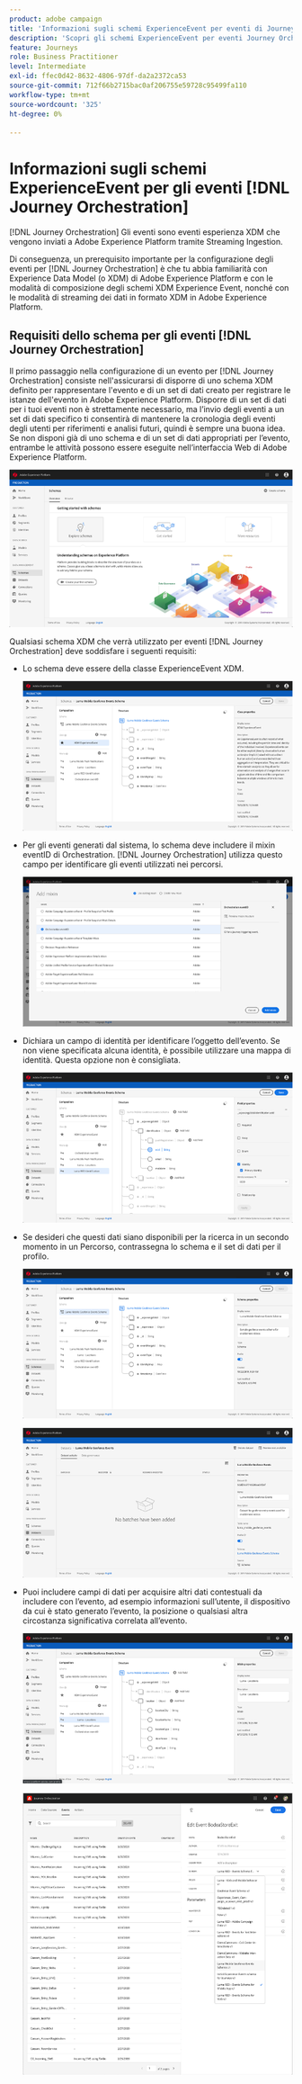 ```yaml
---
product: adobe campaign
title: 'Informazioni sugli schemi ExperienceEvent per eventi di Journey Orchestration '
description: 'Scopri gli schemi ExperienceEvent per eventi Journey Orchestration '
feature: Journeys
role: Business Practitioner
level: Intermediate
exl-id: ffec0d42-8632-4806-97df-da2a2372ca53
source-git-commit: 712f66b2715bac0af206755e59728c95499fa110
workflow-type: tm+mt
source-wordcount: '325'
ht-degree: 0%

---
```


# Informazioni sugli schemi ExperienceEvent per gli eventi [!DNL Journey Orchestration]

[!DNL Journey Orchestration] Gli eventi sono eventi esperienza XDM che vengono inviati a Adobe Experience Platform tramite Streaming Ingestion.

Di conseguenza, un prerequisito importante per la configurazione degli eventi per [!DNL Journey Orchestration] è che tu abbia familiarità con Experience Data Model (o XDM) di Adobe Experience Platform e con le modalità di composizione degli schemi XDM Experience Event, nonché con le modalità di streaming dei dati in formato XDM in Adobe Experience Platform.

## Requisiti dello schema per gli eventi [!DNL Journey Orchestration]

Il primo passaggio nella configurazione di un evento per [!DNL Journey Orchestration] consiste nell&#39;assicurarsi di disporre di uno schema XDM definito per rappresentare l&#39;evento e di un set di dati creato per registrare le istanze dell&#39;evento in Adobe Experience Platform. Disporre di un set di dati per i tuoi eventi non è strettamente necessario, ma l’invio degli eventi a un set di dati specifico ti consentirà di mantenere la cronologia degli eventi degli utenti per riferimenti e analisi futuri, quindi è sempre una buona idea. Se non disponi già di uno schema e di un set di dati appropriati per l’evento, entrambe le attività possono essere eseguite nell’interfaccia Web di Adobe Experience Platform.

![](../assets/schema1.png)

Qualsiasi schema XDM che verrà utilizzato per eventi [!DNL Journey Orchestration] deve soddisfare i seguenti requisiti:

* Lo schema deve essere della classe ExperienceEvent XDM.

   ![](../assets/schema2.png)

* Per gli eventi generati dal sistema, lo schema deve includere il mixin eventID di Orchestration. [!DNL Journey Orchestration] utilizza questo campo per identificare gli eventi utilizzati nei percorsi.

   ![](../assets/schema3.png)

* Dichiara un campo di identità per identificare l’oggetto dell’evento. Se non viene specificata alcuna identità, è possibile utilizzare una mappa di identità. Questa opzione non è consigliata.

   ![](../assets/schema4.png)

* Se desideri che questi dati siano disponibili per la ricerca in un secondo momento in un Percorso, contrassegna lo schema e il set di dati per il profilo.

   ![](../assets/schema5.png)

   ![](../assets/schema6.png)

* Puoi includere campi di dati per acquisire altri dati contestuali da includere con l’evento, ad esempio informazioni sull’utente, il dispositivo da cui è stato generato l’evento, la posizione o qualsiasi altra circostanza significativa correlata all’evento.

   ![](../assets/schema7.png)

   ![](../assets/schema8.png)
